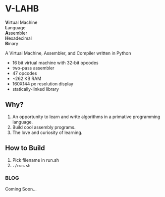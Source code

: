 # V-LAHB
**V**irtual Machine <br>
**L**anguage <br>
**A**ssembler <br>
**H**exadecimal <br>
**B**inary <br>

<!-- Add Cool GIFS here :)
![screenshot](img/peekgif.gif) -->

A Virtual Machine, Assembler, and Compiler written in Python

- 16 bit virtual machine with 32-bit opcodes
- two-pass assembler
- 47 opcodes
- ~262 KB RAM
- 160X144 px resolution display
- statically-linked library

## Why?

1. An opportunity to learn and write algorithms in a primative programming language.
2. Build cool assembly programs.
3. The love and curiosity of learning.

## How to Build
1. Pick filename in run.sh
2. `./run.sh`

### BLOG
Coming Soon...
